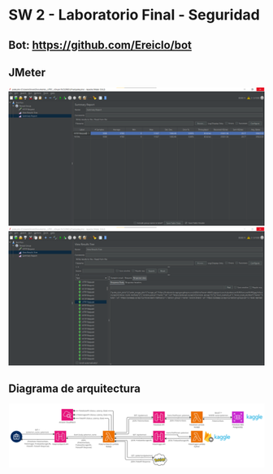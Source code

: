 # SW 2 - Laboratorio Final - Seguridad

## Bot: <a>https://github.com/Ereiclo/bot</a>

## JMeter
![](img/results.png)
![](img/tree.png)

## Diagrama de arquitectura
![](img/cloud-architecture.jpg)